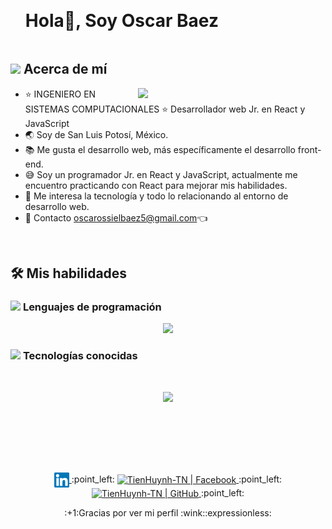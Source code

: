 <!--h1 without bottom border-->
<br>
<div id="user-content-toc">
  <ul align="left">
    <summary><h1 style="display: inline-block">Hola👋, Soy Oscar Baez</h1></summary>
  </ul>
</div>

<!--About Me-->

## <picture><img src = "https://github.com/7oSkaaa/7oSkaaa/blob/main/Images/about_me.gif?raw=true" width = 30px></picture> Acerca de mí

<picture> <img align="right" src="https://media.giphy.com/media/SWoSkN6DxTszqIKEqv/giphy.gif" width = 300px></picture>

- :star:  INGENIERO EN SISTEMAS COMPUTACIONALES :star: Desarrollador web Jr. en React y JavaScript
- 🌏 Soy de San Luis Potosí, México.
- 📚 Me gusta el desarrollo web, más específicamente el desarrollo front-end.
- 😅 Soy un programador Jr. en React y JavaScript, actualmente me encuentro practicando con React para mejorar mis habilidades. 
- 🧐 Me interesa la tecnología y todo lo relacionando al entorno de desarrollo web. 
- :memo: Contacto oscarossielbaez5@gmail.com:point_left: 

<br>

## 🛠️ Mis habilidades

### <picture> <img src = "https://github.com/7oSkaaa/7oSkaaa/blob/main/Images/Programming_Languages.gif?raw=true" width = 20px>  </picture> Lenguajes de programación

<p align="center">
  <a href="https://skillicons.dev">
    <img src="https://skillicons.dev/icons?i=js,java,php" />
  </a>
</p>

### <picture> <img src = "https://github.com/7oSkaaa/7oSkaaa/blob/main/Images/Front_End.gif?raw=true" width = 20px>  </picture> Tecnologías conocidas
<br>
<p align="center">
  <a href="https://skillicons.dev">
    <img src="https://skillicons.dev/icons?i=html,css,js,react,tailwind,bootstrap,git,github,mysql,npm,vite,vscode,sublime,windows," />
  </a>
</p>

<br>
<br>

<br><br>
<!-- footer-->
<p align="center">
<a href="https://www.linkedin.com/in/oscar-oa-baez-w/" target="_blank">
    <img align="center" alt="TienHuynh-TN | Linkedin" width="24px" src="https://github.com/SatYu26/SatYu26/blob/master/Assets/Linkedin.svg" />
  </a>:point_left:
  <a href="https://www.facebook.com/oscarrogelio.baez.1" target="_blank">
      <img align="center" alt="TienHuynh-TN | Facebook" width="24px" src="https://upload.wikimedia.org/wikipedia/en/thumb/0/04/Facebook_f_logo_%282021%29.svg/100px-Facebook_f_logo_%282021%29.svg.png" />
  </a>:point_left:
   <a href="https://github.com/" target="_blank">
    <img align="center" alt="TienHuynh-TN | GitHub" width="26px" src="https://upload.wikimedia.org/wikipedia/commons/thumb/a/ae/Github-desktop-logo-symbol.svg/1024px-Github-desktop-logo-symbol.svg.png" />
  </a>:point_left:
<p>
<div align="center">
  :+1:Gracias por ver mi perfil :wink::expressionless: <br/>
</div>
